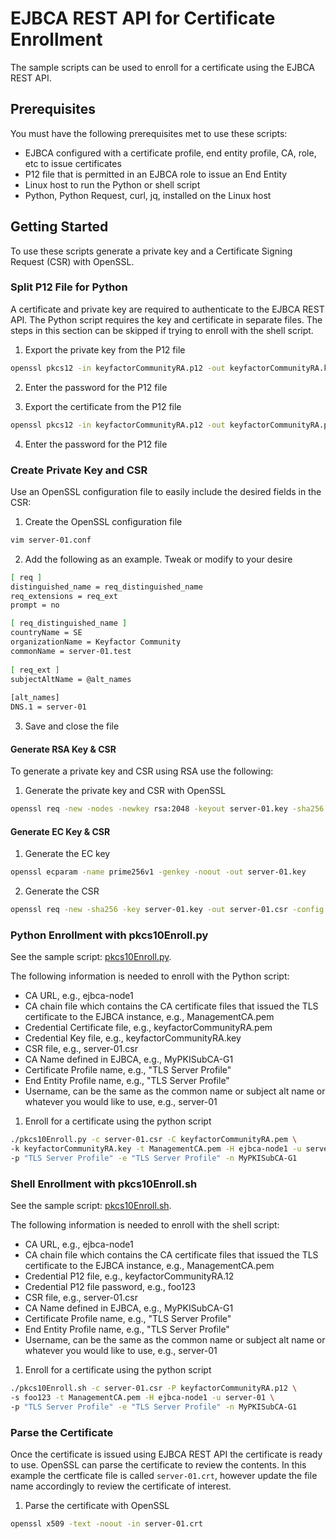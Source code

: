 # EJBCA REST API for Certificate Enrollment
The sample scripts can be used to enroll for a certificate using the EJBCA REST API. 

## Prerequisites
You must have the following prerequisites met to use these scripts:

- EJBCA configured with a certificate profile, end entity profile, CA, role, etc to issue certificates
- P12 file that is permitted in an EJBCA role to issue an End Entity 
- Linux host to run the Python or shell script
- Python, Python Request, curl, jq, installed on the Linux host


## Getting Started
To use these scripts generate a private key and a Certificate Signing Request (CSR) with OpenSSL.  

### Split P12 File for Python
A certificate and private key are required to authenticate to the EJBCA REST API. The Python script requires the key and certificate in separate files. The steps in this section can be skipped if trying to enroll with the shell script.

1. Export the private key from the P12 file
```bash
openssl pkcs12 -in keyfactorCommunityRA.p12 -out keyfactorCommunityRA.key -nodes -nocerts
```
2. Enter the password for the P12 file

3. Export the certificate from the P12 file
```bash
openssl pkcs12 -in keyfactorCommunityRA.p12 -out keyfactorCommunityRA.pem -nokeys
```
4. Enter the password for the P12 file 

### Create Private Key and CSR
Use an OpenSSL configuration file to easily include the desired fields in the CSR:

1. Create the OpenSSL configuration file

```bash
vim server-01.conf

```
2. Add the following as an example. Tweak or modify to your desire

```bash
[ req ]
distinguished_name = req_distinguished_name
req_extensions = req_ext
prompt = no

[ req_distinguished_name ]
countryName = SE
organizationName = Keyfactor Community
commonName = server-01.test
 
[ req_ext ]
subjectAltName = @alt_names
 
[alt_names]
DNS.1 = server-01

```

3. Save and close the file

#### Generate RSA Key & CSR
To generate a private key and CSR using RSA use the following:

1. Generate the private key and CSR with OpenSSL
```bash
openssl req -new -nodes -newkey rsa:2048 -keyout server-01.key -sha256 -out server-01.csr -config server-01.conf 
```

#### Generate EC Key & CSR

1. Generate the EC key
```bash
openssl ecparam -name prime256v1 -genkey -noout -out server-01.key
```

2. Generate the CSR 
```bash
openssl req -new -sha256 -key server-01.key -out server-01.csr -config server-01.conf
```

### Python Enrollment with pkcs10Enroll.py
See the sample script: [pkcs10Enroll.py](pkcs10Enroll.py).

The following information is needed to enroll with the Python script:

- CA URL, e.g., ejbca-node1
- CA chain file which contains the CA certificate files that issued the TLS certificate to the EJBCA instance, e.g., ManagementCA.pem
- Credential Certificate file, e.g., keyfactorCommunityRA.pem
- Credential Key file, e.g., keyfactorCommunityRA.key
- CSR file, e.g., server-01.csr
- CA Name defined in EJBCA, e.g., MyPKISubCA-G1
- Certificate Profile name, e.g., "TLS Server Profile"
- End Entity Profile name, e.g., "TLS Server Profile"
- Username, can be the same as the common name or subject alt name or whatever you would like to use, e.g., server-01

1. Enroll for a certificate using the python script
```bash
./pkcs10Enroll.py -c server-01.csr -C keyfactorCommunityRA.pem \
-k keyfactorCommunityRA.key -t ManagementCA.pem -H ejbca-node1 -u server-01 \
-p "TLS Server Profile" -e "TLS Server Profile" -n MyPKISubCA-G1
```

### Shell Enrollment with pkcs10Enroll.sh
See the sample script: [pkcs10Enroll.sh](pkcs10Enroll.sh).

The following information is needed to enroll with the shell script:

- CA URL, e.g., ejbca-node1
- CA chain file which contains the CA certificate files that issued the TLS certificate to the EJBCA instance, e.g., ManagementCA.pem
- Credential P12 file, e.g., keyfactorCommunityRA.12
- Credential P12 file password, e.g., foo123
- CSR file, e.g., server-01.csr
- CA Name defined in EJBCA, e.g., MyPKISubCA-G1
- Certificate Profile name, e.g., "TLS Server Profile"
- End Entity Profile name, e.g., "TLS Server Profile"
- Username, can be the same as the common name or subject alt name or whatever you would like to use, e.g., server-01

1. Enroll for a certificate using the python script
```bash
./pkcs10Enroll.sh -c server-01.csr -P keyfactorCommunityRA.p12 \
-s foo123 -t ManagementCA.pem -H ejbca-node1 -u server-01 \
-p "TLS Server Profile" -e "TLS Server Profile" -n MyPKISubCA-G1
```

### Parse the Certificate
Once the certificate is issued using EJBCA REST API the certificate is ready to use. OpenSSL can parse the certificate to review the contents. In this example the certficate file is called `server-01.crt`, however update the file name accordingly to review the certificate of interest.

1. Parse the certificate with OpenSSL
```bash
openssl x509 -text -noout -in server-01.crt
```
